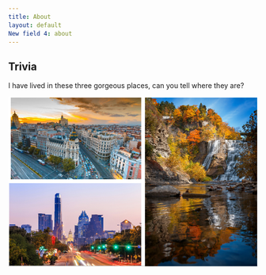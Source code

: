 ```yaml
---
title: About
layout: default
New field 4: about
---
```


## Trivia

I have lived in these three gorgeous places, can you tell where they are?

![](public/img/cities.png)